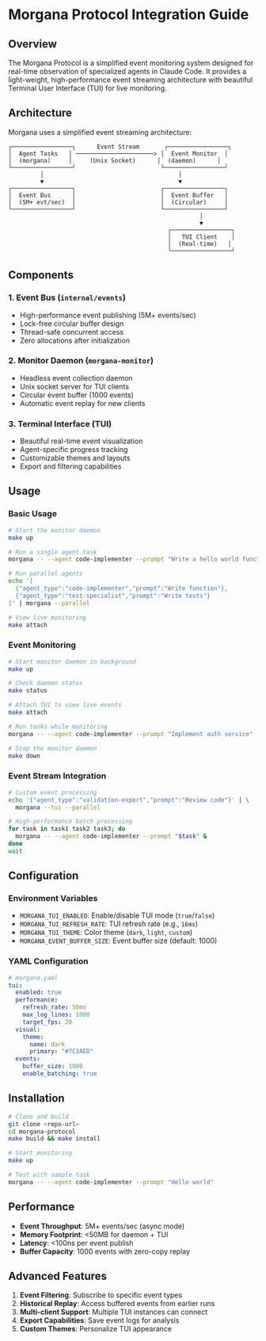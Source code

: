 # Morgana Protocol Integration Guide

## Overview

The Morgana Protocol is a simplified event monitoring system designed for
real-time observation of specialized agents in Claude Code. It provides a
light-weight, high-performance event streaming architecture with beautiful
Terminal User Interface (TUI) for live monitoring.

## Architecture

Morgana uses a simplified event streaming architecture:

```
┌─────────────────┐      Event Stream       ┌─────────────────┐
│  Agent Tasks   │ ──────────────────────> │  Event Monitor  │
│  (morgana)     │     (Unix Socket)      │  (daemon)      │
└─────────────────┘                        └─────────────────┘
         │                                      │
         ▼                                      ▼
┌─────────────────┐                        ┌─────────────────┐
│  Event Bus      │                        │  Event Buffer   │
│  (5M+ evt/sec)  │                        │  (Circular)     │
└─────────────────┘                        └─────────────────┘
                                                      │
                                                      ▼
                                             ┌─────────────────┐
                                             │   TUI Client    │
                                             │  (Real-time)   │
                                             └─────────────────┘
```

## Components

### 1. Event Bus (`internal/events`)

- High-performance event publishing (5M+ events/sec)
- Lock-free circular buffer design
- Thread-safe concurrent access
- Zero allocations after initialization

### 2. Monitor Daemon (`morgana-monitor`)

- Headless event collection daemon
- Unix socket server for TUI clients
- Circular event buffer (1000 events)
- Automatic event replay for new clients

### 3. Terminal Interface (TUI)

- Beautiful real-time event visualization
- Agent-specific progress tracking
- Customizable themes and layouts
- Export and filtering capabilities

## Usage

### Basic Usage

```bash
# Start the monitor daemon
make up

# Run a single agent task
morgana -- --agent code-implementer --prompt "Write a hello world function"

# Run parallel agents
echo '[
  {"agent_type":"code-implementer","prompt":"Write function"},
  {"agent_type":"test-specialist","prompt":"Write tests"}
]' | morgana --parallel

# View live monitoring
make attach
```

### Event Monitoring

```bash
# Start monitor daemon in background
make up

# Check daemon status
make status

# Attach TUI to view live events
make attach

# Run tasks while monitoring
morgana -- --agent code-implementer --prompt "Implement auth service"

# Stop the monitor daemon
make down
```

### Event Stream Integration

```bash
# Custom event processing
echo '{"agent_type":"validation-expert","prompt":"Review code"}' | \
  morgana --tui --parallel

# High-performance batch processing
for task in task1 task2 task3; do
  morgana -- --agent code-implementer --prompt "$task" &
done
wait
```

## Configuration

### Environment Variables

- `MORGANA_TUI_ENABLED`: Enable/disable TUI mode (`true`/`false`)
- `MORGANA_TUI_REFRESH_RATE`: TUI refresh rate (e.g., `16ms`)
- `MORGANA_TUI_THEME`: Color theme (`dark`, `light`, `custom`)
- `MORGANA_EVENT_BUFFER_SIZE`: Event buffer size (default: 1000)

### YAML Configuration

```yaml
# morgana.yaml
tui:
  enabled: true
  performance:
    refresh_rate: 50ms
    max_log_lines: 1000
    target_fps: 20
  visual:
    theme:
      name: dark
      primary: "#7C3AED"
  events:
    buffer_size: 1000
    enable_batching: true
```

## Installation

```bash
# Clone and build
git clone <repo-url>
cd morgana-protocol
make build && make install

# Start monitoring
make up

# Test with sample task
morgana -- --agent code-implementer --prompt "Hello world"
```

## Performance

- **Event Throughput**: 5M+ events/sec (async mode)
- **Memory Footprint**: <50MB for daemon + TUI
- **Latency**: <100ns per event publish
- **Buffer Capacity**: 1000 events with zero-copy replay

## Advanced Features

1. **Event Filtering**: Subscribe to specific event types
2. **Historical Replay**: Access buffered events from earlier runs
3. **Multi-client Support**: Multiple TUI instances can connect
4. **Export Capabilities**: Save event logs for analysis
5. **Custom Themes**: Personalize TUI appearance
